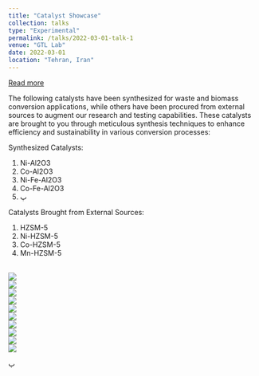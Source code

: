```yaml
---
title: "Catalyst Showcase"
collection: talks
type: "Experimental"
permalink: /talks/2022-03-01-talk-1
venue: "GTL Lab"
date: 2022-03-01
location: "Tehran, Iran"
---
```


<a href="https://shahabdavoudi.github.io/talks/2022-03-01-talk-1" rel="permalink">Read more</a>


The following catalysts have been synthesized for waste and biomass conversion applications, while others have been procured from external sources to augment our research and testing capabilities. These catalysts are brought to you through meticulous synthesis techniques to enhance efficiency and sustainability in various conversion processes:

Synthesized Catalysts:

1.	Ni-Al2O3
2.	Co-Al2O3
3.	Ni-Fe-Al2O3
4.	Co-Fe-Al2O3
5.	پ
   
Catalysts Brought from External Sources:

1.	HZSM-5
2.	Ni-HZSM-5
3.	Co-HZSM-5
4.	Mn-HZSM-5

<br/><img src='/images/lab (9).jpg'>
<br/><img src='/images/lab (10).jpg'>
<br/><img src='/images/lab (11).jpg'>
<br/><img src='/images/lab (12).jpg'>
<br/><img src='/images/lab (13).jpg'>
<br/><img src='/images/lab (14).jpg'>
<br/><img src='/images/lab (15).jpg'>
<br/><img src='/images/lab (16).jpg'>
<br/><img src='/images/lab (17).jpg'>
<br/><img src='/images/lab (18).jpg'>


پ
